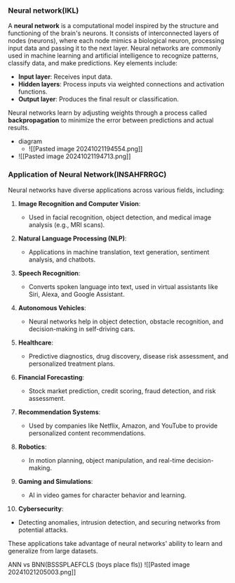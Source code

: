 ### Neural network(IKL)
A **neural network** is a computational model inspired by the structure and functioning of the brain's neurons. It consists of interconnected layers of nodes (neurons), where each node mimics a biological neuron, processing input data and passing it to the next layer. Neural networks are commonly used in machine learning and artificial intelligence to recognize patterns, classify data, and make predictions. Key elements include:

- **Input layer**: Receives input data.
- **Hidden layers**: Process inputs via weighted connections and activation functions.
- **Output layer**: Produces the final result or classification.

Neural networks learn by adjusting weights through a process called **backpropagation** to minimize the error between predictions and actual results.
- diagram
	- ![[Pasted image 20241021194554.png]]
- ![[Pasted image 20241021194713.png]]
### Application of Neural Network(INSAHFRRGC)
Neural networks have diverse applications across various fields, including:

1. **Image Recognition and Computer Vision**: 
   - Used in facial recognition, object detection, and medical image analysis (e.g., MRI scans).
   
2. **Natural Language Processing (NLP)**: 
   - Applications in machine translation, text generation, sentiment analysis, and chatbots.
   
3. **Speech Recognition**:
   - Converts spoken language into text, used in virtual assistants like Siri, Alexa, and Google Assistant.
   
4. **Autonomous Vehicles**: 
   - Neural networks help in object detection, obstacle recognition, and decision-making in self-driving cars.
   
5. **Healthcare**: 
   - Predictive diagnostics, drug discovery, disease risk assessment, and personalized treatment plans.
   
6. **Financial Forecasting**: 
   - Stock market prediction, credit scoring, fraud detection, and risk assessment.
   
7. **Recommendation Systems**: 
   - Used by companies like Netflix, Amazon, and YouTube to provide personalized content recommendations.
   
8. **Robotics**: 
   - In motion planning, object manipulation, and real-time decision-making.
   
9. **Gaming and Simulations**: 
   - AI in video games for character behavior and learning.
   
10. **Cybersecurity**: 
   - Detecting anomalies, intrusion detection, and securing networks from potential attacks.

These applications take advantage of neural networks' ability to learn and generalize from large datasets.

ANN vs BNN(BSSSPLAEFCLS (boys place fls))
![[Pasted image 20241021205003.png]]


